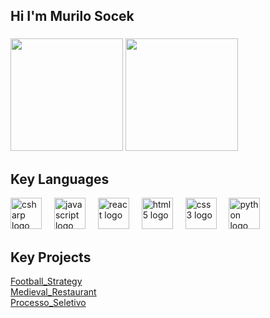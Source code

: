 ## Hi I'm Murilo Socek

###

<div>
  <img height="180em" src="https://github-readme-stats.vercel.app/api?username=SocekMurilo&show_icons=true&theme=merko"/>
  <img height="180em" src="https://github-readme-stats.vercel.app/api/top-langs/?username=SocekMurilo&layout=compact&theme=merko"/>
</div>

###

## Key Languages

<div align="left">
  <img src="https://cdn.jsdelivr.net/gh/devicons/devicon/icons/csharp/csharp-original.svg" height="50" alt="csharp logo"  />
  <img width="12" />
  <img src="https://cdn.jsdelivr.net/gh/devicons/devicon/icons/javascript/javascript-original.svg" height="50" alt="javascript logo"  />
  <img width="12" />
  <img src="https://cdn.jsdelivr.net/gh/devicons/devicon/icons/react/react-original.svg" height="50" alt="react logo"  />
  <img width="12" />
  <img src="https://cdn.jsdelivr.net/gh/devicons/devicon/icons/html5/html5-original.svg" height="50" alt="html5 logo"  />
  <img width="12" />
  <img src="https://cdn.jsdelivr.net/gh/devicons/devicon/icons/css3/css3-original.svg" height="50" alt="css3 logo"  />
  <img width="12" />
  <img src="https://cdn.jsdelivr.net/gh/devicons/devicon/icons/python/python-original.svg" height="50" alt="python logo"  />
</div>

###

## Key Projects

[Football_Strategy](https://github.com/SocekMurilo/Football_Strategy.git)
<br/>
[Medieval_Restaurant](https://github.com/SocekMurilo/Medieval-Restaurant.git)
<br/>
[Processo_Seletivo](https://github.com/SocekMurilo/ProcessoSeletivo.git)
<br/>

###

###

